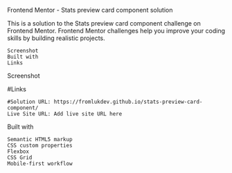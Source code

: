 Frontend Mentor - Stats preview card component solution

This is a solution to the Stats preview card component challenge on Frontend Mentor. Frontend Mentor challenges help you improve your coding skills by building realistic projects.

    Screenshot
    Built with
    Links

Screenshot

#Links

    #Solution URL: https://fromlukdev.github.io/stats-preview-card-component/
    Live Site URL: Add live site URL here

Built with

    Semantic HTML5 markup
    CSS custom properties
    Flexbox
    CSS Grid
    Mobile-first workflow
